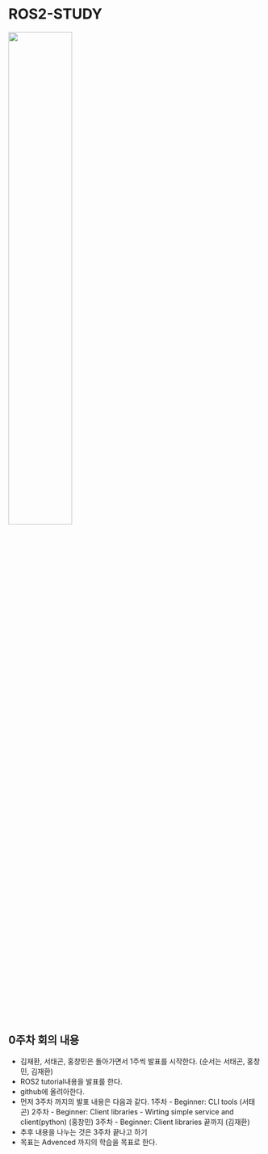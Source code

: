 # ROS2-STUDY
<img width = "50%" src = "https://github.com/kimseohong-study-group/ROS2-Study/assets/79675698/a58c5276-e2c6-4013-acb6-331d525aa1e4"/>

## 0주차 회의 내용
 * 김재환, 서태곤, 홍창민은 돌아가면서 1주씩 발표를 시작한다. (순서는 서태곤, 홍창민, 김재환)
 * ROS2 tutorial내용을 발표를 한다.
 * github에 올려아한다.
 * 먼저 3주차 까지의 발표 내용은 다음과 같다.
      1주차 - Beginner: CLI tools (서태곤)
      2주차 - Beginner: Client libraries - Wirting simple service and client(python) (홍창민)
      3주차 - Beginner: Client libraries 끝까지 (김재환)
 * 추후 내용을 나누는 것은 3주차 끝나고 하기
 * 목표는 Advenced 까지의 학습을 목표로 한다.
